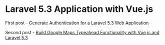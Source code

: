 # Laravel 5.3 Application with Vue.js

First post - [Generate Authentication for a Laravel 5.3 Web Application](https://medium.com/@connorleech/generate-authentication-for-a-laravel-5-3-web-app-384781a5529f#.lt3wnh1tr)

Second post - [Build Google Maps Typeahead Functionality with Vue.js and Laravel 5.3](https://medium.com/@connorleech/build-google-maps-typeahead-functionality-with-vue-js-and-laravel-5-3-b75986c77df1#.vna8lby33)